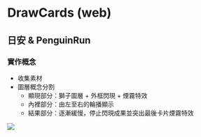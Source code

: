 #  DrawCards (web)

## 日安 & PenguinRun

### 實作概念

+ 收集素材
+ 圖層概念分割
  + 顯現部分：獅子圖層 + 外框閃現 + 煙霧特效
  + 內裡部分：由左至右的輪播顯示
  + 結果部分：逐漸緩慢，停止閃現成果並突出最後卡片煙霧特效

![](http://g.recordit.co/aIeusC66kg.gif)
